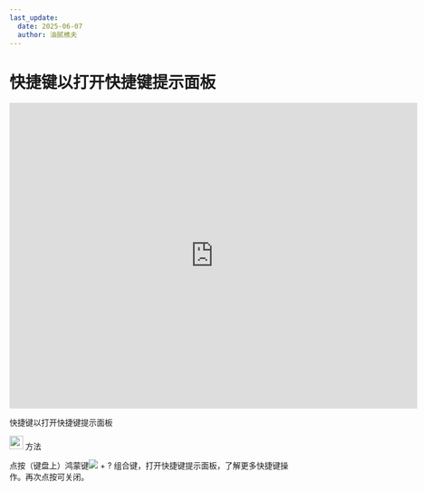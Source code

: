 ```yaml
---
last_update:
  date: 2025-06-07
  author: 油腻樵夫
---
```


# 快捷键以打开快捷键提示面板

<iframe src="https://tips-p01-drcn.dbankcdn.cn/MODEL/DOC/C00B030/resource/card/202512281uswxk/zh-cn/image/video/vid_Keyboard_ShortcutTips.mp4#toolbar=0" scrolling="no" border="0" frameborder="no" framespacing="0" allowfullscreen="true" width="720" height="540"> </iframe>

快捷键以打开快捷键提示面板

<img src="https://tips-p01-drcn.dbankcdn.cn/MODEL/DOC/C00B030/resource/card/202512281uswxk/zh-cn/image/common/buttons/fig_method.png" width="24" height="24"/> 方法

点按（键盘上）鸿蒙键![](https://tips-p01-drcn.dbankcdn.cn/MODEL/DOC/C00B030/resource/card/202512281uswxk/zh-cn/image/common/keyboard/HM_keyboard_OH_1.png) + ? 组合键，打开快捷键提示面板，了解更多快捷键操作。再次点按可关闭。



